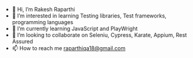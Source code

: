 - 👋 Hi, I’m Rakesh Raparthi
- 👀 I’m interested in learning Testing libraries, Test frameworks, programming languages
- 🌱 I’m currently learning JavaScript and PlayWright
- 💞️ I’m looking to collaborate on Seleniu, Cypress, Karate, Appium, Rest Assured
- 📫 How to reach me raparthiqa18@gmail.com

<!---
raparthiqa18/raparthiqa18 is a ✨ special ✨ repository because its `README.md` (this file) appears on your GitHub profile.
You can click the Preview link to take a look at your changes.
--->
